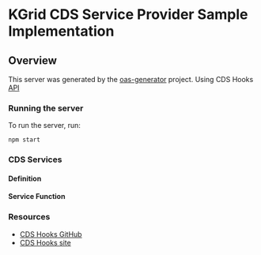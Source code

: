# KGrid CDS Service Provider Sample Implementation

## Overview


This server was generated by the [oas-generator](https://github.com/isa-group/oas-generator) project. Using CDS Hooks 
[API](https://github.com/cds-hooks/api)

### Running the server
To run the server, run:

```
npm start
```
### CDS Services

#### Definition

#### Service Function

### Resources

- [CDS Hooks GitHub](https://github.com/cds-hooks)
- [CDS Hooks site](https://cds-hooks.org/)
